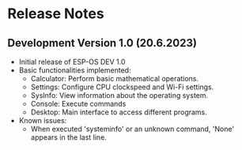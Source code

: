 # Release Notes

## Development Version 1.0 (20.6.2023)
- Initial release of ESP-OS DEV 1.0
- Basic functionalities implemented:
  - Calculator: Perform basic mathematical operations.
  - Settings: Configure CPU clockspeed and Wi-Fi settings.
  - SysInfo: View information about the operating system.
  - Console: Execute commands
  - Desktop: Main interface to access different programs.
- Known issues:
  - When executed 'systeminfo' or an unknown command, 'None' appears in the last line.
